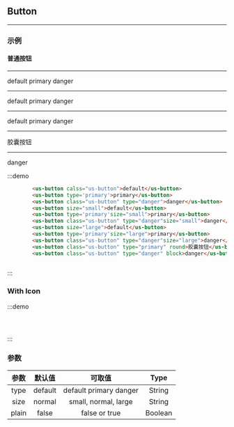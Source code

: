 ## Button 
---

### 示例
#### 普通按钮
---
<div class="demo-display">
  <div class="layout">
    <div class="container">
         <us-button calss="us-button">default</us-button>
        <us-button type='primary'>primary</us-button>
        <us-button class="us-button" type="danger">danger</us-button>
        <hr/>
        <us-button size="small">default</us-button>
        <us-button type='primary'size="small">primary</us-button>
        <us-button class="us-button" type="danger"size="small">danger</us-button>
        <hr/>
        <us-button size="large">default</us-button>
        <us-button type='primary'size="large">primary</us-button>
        <us-button class="us-button" type="danger"size="large">danger</us-button>
        <hr/>
        <us-button type="primary" round>胶囊按钮</us-button>
        <hr/>
        <us-button class="us-button" type="danger" block>danger</us-button>
    </div>
  </div>
  <div class="code-display">

:::demo
```html
        <us-button calss="us-button">default</us-button>
        <us-button type='primary'>primary</us-button>
        <us-button class="us-button" type="danger">danger</us-button>
        <us-button size="small">default</us-button>
        <us-button type='primary'size="small">primary</us-button>
        <us-button class="us-button" type="danger"size="small">danger</us-button>
        <us-button size="large">default</us-button>
        <us-button type='primary'size="large">primary</us-button>
        <us-button class="us-button" type="danger"size="large">danger</us-button>
        <us-button class="us-button" type="primary" round>胶囊按钮</us-button>
        <us-button class="us-button" type="danger" block>danger</us-button>
    
```
:::

  </div>
</div>

### With Icon
 
<div class="demo-display">
  <div class="layout">
    <div class="container">
    </div>
  </div>
  <div class="code-display">

:::demo
```html
   
    
```
:::

  </div>
</div>

### 参数
| 参数 | 默认值  | 可取值 | Type |
| :------: | :------: | :------: | :------: |
| type | default | default primary danger | String |
| size | normal | small, normal, large | String|
| plain | false | false or true |Boolean|